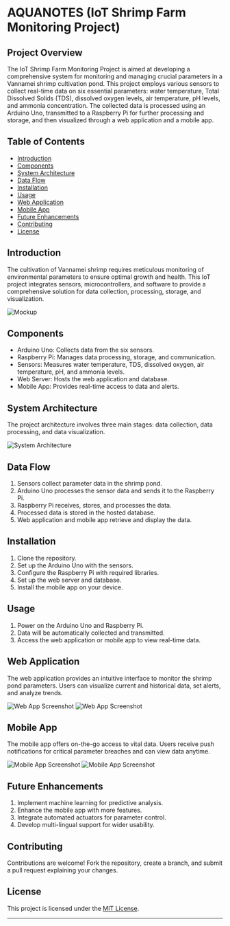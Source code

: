 
# AQUANOTES (IoT Shrimp Farm Monitoring Project)

## Project Overview

The IoT Shrimp Farm Monitoring Project is aimed at developing a comprehensive system for monitoring and managing crucial parameters in a Vannamei shrimp cultivation pond. This project employs various sensors to collect real-time data on six essential parameters: water temperature, Total Dissolved Solids (TDS), dissolved oxygen levels, air temperature, pH levels, and ammonia concentration. The collected data is processed using an Arduino Uno, transmitted to a Raspberry Pi for further processing and storage, and then visualized through a web application and a mobile app.

## Table of Contents

- [Introduction](#introduction)
- [Components](#components)
- [System Architecture](#system-architecture)
- [Data Flow](#data-flow)
- [Installation](#installation)
- [Usage](#usage)
- [Web Application](#web-application)
- [Mobile App](#mobile-app)
- [Future Enhancements](#future-enhancements)
- [Contributing](#contributing)
- [License](#license)

## Introduction

The cultivation of Vannamei shrimp requires meticulous monitoring of environmental parameters to ensure optimal growth and health. This IoT project integrates sensors, microcontrollers, and software to provide a comprehensive solution for data collection, processing, storage, and visualization.

![Mockup](Mockup/Mockup_Aquanotes.png)

## Components

- Arduino Uno: Collects data from the six sensors.
- Raspberry Pi: Manages data processing, storage, and communication.
- Sensors: Measures water temperature, TDS, dissolved oxygen, air temperature, pH, and ammonia levels.
- Web Server: Hosts the web application and database.
- Mobile App: Provides real-time access to data and alerts.

## System Architecture

The project architecture involves three main stages: data collection, data processing, and data visualization.

![System Architecture](Mockup/Aquanotes_Skematik.png)

## Data Flow

1. Sensors collect parameter data in the shrimp pond.
2. Arduino Uno processes the sensor data and sends it to the Raspberry Pi.
3. Raspberry Pi receives, stores, and processes the data.
4. Processed data is stored in the hosted database.
5. Web application and mobile app retrieve and display the data.

## Installation

1. Clone the repository.
2. Set up the Arduino Uno with the sensors.
3. Configure the Raspberry Pi with required libraries.
4. Set up the web server and database.
5. Install the mobile app on your device.

## Usage

1. Power on the Arduino Uno and Raspberry Pi.
2. Data will be automatically collected and transmitted.
3. Access the web application or mobile app to view real-time data.

## Web Application

The web application provides an intuitive interface to monitor the shrimp pond parameters. Users can visualize current and historical data, set alerts, and analyze trends.

![Web App Screenshot](Mockup/Home_Page.png)
![Web App Screenshot](Mockup/Monitoring_Page.png)

## Mobile App

The mobile app offers on-the-go access to vital data. Users receive push notifications for critical parameter breaches and can view data anytime.

![Mobile App Screenshot](Mockup/Splash.png)
![Mobile App Screenshot](Mockup/Mobile_Monitoring_Page.png)

## Future Enhancements

1. Implement machine learning for predictive analysis.
2. Enhance the mobile app with more features.
3. Integrate automated actuators for parameter control.
4. Develop multi-lingual support for wider usability.

## Contributing

Contributions are welcome! Fork the repository, create a branch, and submit a pull request explaining your changes.

## License

This project is licensed under the [MIT License](LICENSE).

---
